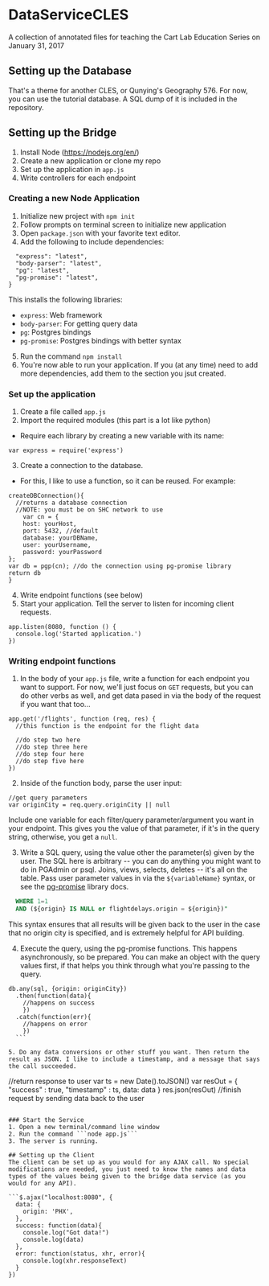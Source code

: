 # DataServiceCLES
A collection of annotated files for teaching the Cart Lab Education Series on January 31, 2017

## Setting up the Database

That's a theme for another CLES, or Qunying's Geography 576. For now, you can use the tutorial database. A SQL dump of it is included in the repository.


## Setting up the Bridge
1. Install Node (https://nodejs.org/en/)
2. Create a new application or clone my repo
3. Set up the application in ```app.js```
4. Write controllers for each endpoint

### Creating a new Node Application
1. Initialize new project with ```npm init```
2. Follow prompts on terminal screen to initialize new application
3. Open ```package.json``` with your favorite text editor.
4. Add the following to include dependencies:
  ```"dependencies": {
    "express": "latest",
    "body-parser": "latest",
    "pg": "latest",
    "pg-promise": "latest",
  }
  ```
  This installs the following libraries:

  - ```express```: Web framework
  - ```body-parser```: For getting query data
  - ```pg```: Postgres bindings
  - ```pg-promise```: Postgres bindings with better syntax

5. Run the command ```npm install```
6. You're now able to run your application. If you (at any time) need to add more dependencies, add them to the section you jsut created.

### Set up the application
1. Create a file called ```app.js```
2. Import the required modules (this part is a lot like python)
  - Require each library by creating a new variable with its name:
  ```
  var express = require('express')
```
3. Create a connection to the database.
  - For this, I like to use a function, so it can be reused. For example:

  ```
  createDBConnection(){
    //returns a database connection
    //NOTE: you must be on SHC network to use
      var cn = {
      host: yourHost,
      port: 5432, //default
      database: yourDBName,
      user: yourUsername,
      password: yourPassword
  };
  var db = pgp(cn); //do the connection using pg-promise library
  return db
  }
  ```
4. Write endpoint functions (see below)
5. Start your application. Tell the server to listen for incoming client requests.
  ```
  app.listen(8080, function () {
    console.log('Started application.')
})
```

### Writing endpoint functions
1. In the body of your ```app.js``` file, write a function for each endpoint you want to support. For now, we'll just focus on ```GET``` requests, but you can do other verbs as well, and get data pased in via the body of the request if you want that too...

  ```
  app.get('/flights', function (req, res) {
    //this function is the endpoint for the flight data

    //do step two here
    //do step three here
    //do step four here
    //do step five here
  })
  ```
2.  Inside of the function body, parse the user input:
  ```
  //get query parameters
  var originCity = req.query.originCity || null
  ```
  Include one variable for each filter/query parameter/argument you want in your endpoint. This gives you the value of that parameter, if it's in the query string, otherwise, you get a ```null```.

3. Write a SQL query, using the value other the parameter(s) given by the user. The SQL here is arbitrary -- you can do anything you might want to do in PGAdmin or psql.  Joins, views, selects, deletes -- it's all on the table. Pass user parameter values in via the ```${variableName}``` syntax, or see the [pg-promise](https://github.com/vitaly-t/pg-promise) library docs.

  ```sql = "SELECT * FROM flightdelays \
    WHERE 1=1
    AND (${origin} IS NULL or flightdelays.origin = ${origin})"
  ```

  This syntax ensures that all results will be given back to the user in the case that no origin city is specified, and is extremely helpful for API building.

4. Execute the query, using the pg-promise functions. This happens asynchronously, so be prepared. You can make an object with the query values first, if that helps you think through what you're passing to the query.

  ```
  db.any(sql, {origin: originCity})
    .then(function(data){
      //happens on success
      })
    .catch(function(err){
      //happens on error
      })
    ```

5. Do any data conversions or other stuff you want. Then return the result as JSON. I like to include a timestamp, and a message that says the call succeeded.

  ```
  //return response to user
  var ts = new Date().toJSON()
  var resOut = {
    "success" : true,
    "timestamp" : ts,
    data: data
  }
  res.json(resOut) //finish request by sending data back to the user
  ```

### Start the Service
1. Open a new terminal/command line window  
2. Run the command ```node app.js```
3. The server is running.

## Setting up the Client
The client can be set up as you would for any AJAX call. No special modifications are needed, you just need to know the names and data types of the values being given to the bridge data service (as you would for any API).

```$.ajax("localhost:8080", {
    data: {
      origin: 'PHX',
    },
    success: function(data){
      console.log("Got data!")
      console.log(data)
    },
    error: function(status, xhr, error){
      console.log(xhr.responseText)
    }
  })
```
